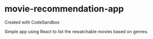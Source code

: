 # movie-recommendation-app
Created with CodeSandbox 

Simple app using React to list the rewatchable movies based on genres.
